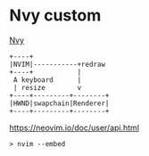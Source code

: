 # Nvy custom

[Nvy](./README_original.md)

```
+----+
|NVIM|-----------+redraw
+----+           |
 A keyboard      |
 | resize        v
+----+---------+--------+
|HWND|swapchain|Renderer|
+----+---------+--------+
```

<https://neovim.io/doc/user/api.html>

`> nvim --embed`
